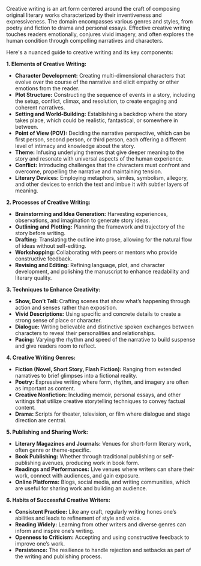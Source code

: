 Creative writing is an art form centered around the craft of composing original literary works characterized by their inventiveness and expressiveness. The domain encompasses various genres and styles, from poetry and fiction to drama and personal essays. Effective creative writing touches readers emotionally, conjures vivid imagery, and often explores the human condition through compelling narratives and characters.

Here's a nuanced guide to creative writing and its key components:

**1. Elements of Creative Writing:**

- **Character Development:** Creating multi-dimensional characters that evolve over the course of the narrative and elicit empathy or other emotions from the reader.
- **Plot Structure:** Constructing the sequence of events in a story, including the setup, conflict, climax, and resolution, to create engaging and coherent narratives.
- **Setting and World-Building:** Establishing a backdrop where the story takes place, which could be realistic, fantastical, or somewhere in between.
- **Point of View (POV):** Deciding the narrative perspective, which can be first person, second person, or third person, each offering a different level of intimacy and knowledge about the story.
- **Theme:** Infusing underlying themes that give deeper meaning to the story and resonate with universal aspects of the human experience.
- **Conflict:** Introducing challenges that the characters must confront and overcome, propelling the narrative and maintaining tension.
- **Literary Devices:** Employing metaphors, similes, symbolism, allegory, and other devices to enrich the text and imbue it with subtler layers of meaning.

**2. Processes of Creative Writing:**

- **Brainstorming and Idea Generation:** Harvesting experiences, observations, and imagination to generate story ideas.
- **Outlining and Plotting:** Planning the framework and trajectory of the story before writing.
- **Drafting:** Translating the outline into prose, allowing for the natural flow of ideas without self-editing.
- **Workshopping:** Collaborating with peers or mentors who provide constructive feedback.
- **Revising and Editing:** Refining language, plot, and character development, and polishing the manuscript to enhance readability and literary quality.

**3. Techniques to Enhance Creativity:**

- **Show, Don’t Tell:** Crafting scenes that show what’s happening through action and senses rather than exposition.
- **Vivid Descriptions:** Using specific and concrete details to create a strong sense of place or character.
- **Dialogue:** Writing believable and distinctive spoken exchanges between characters to reveal their personalities and relationships.
- **Pacing:** Varying the rhythm and speed of the narrative to build suspense and give readers room to reflect.

**4. Creative Writing Genres:**

- **Fiction (Novel, Short Story, Flash Fiction):** Ranging from extended narratives to brief glimpses into a fictional reality.
- **Poetry:** Expressive writing where form, rhythm, and imagery are often as important as content.
- **Creative Nonfiction:** Including memoir, personal essays, and other writings that utilize creative storytelling techniques to convey factual content.
- **Drama:** Scripts for theater, television, or film where dialogue and stage direction are central.

**5. Publishing and Sharing Work:**

- **Literary Magazines and Journals:** Venues for short-form literary work, often genre or theme-specific.
- **Book Publishing:** Whether through traditional publishing or self-publishing avenues, producing work in book form.
- **Readings and Performances:** Live venues where writers can share their work, connect with audiences, and gain exposure.
- **Online Platforms:** Blogs, social media, and writing communities, which are useful for sharing work and building an audience.

**6. Habits of Successful Creative Writers:**

- **Consistent Practice:** Like any craft, regularly writing hones one’s abilities and leads to refinement of style and voice.
- **Reading Widely:** Learning from other writers and diverse genres can inform and inspire one’s writing.
- **Openness to Criticism:** Accepting and using constructive feedback to improve one’s work.
- **Persistence:** The resilience to handle rejection and setbacks as part of the writing and publishing process.